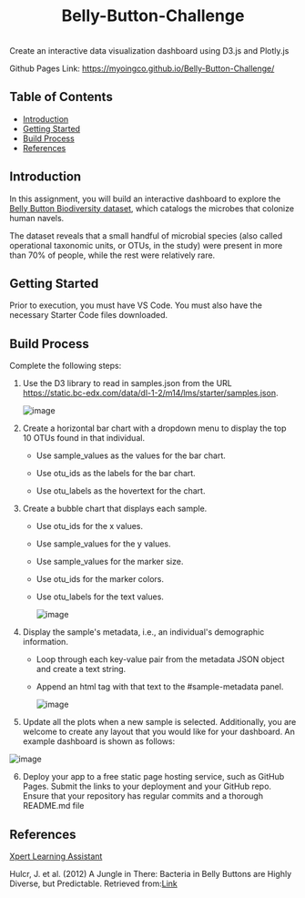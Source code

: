<h1 align="center"> Belly-Button-Challenge </h1> <br>
Create an interactive data visualization dashboard using D3.js and Plotly.js


Github Pages Link: https://myoingco.github.io/Belly-Button-Challenge/

## Table of Contents

- [Introduction](#introduction)
- [Getting Started](#getting-started)
- [Build Process](#build-process)
- [References](#references)


## Introduction
In this assignment, you will build an interactive dashboard to explore the [Belly Button Biodiversity dataset](https://robdunnlab.com/projects/belly-button-biodiversity/), which catalogs the microbes that colonize human navels.

The dataset reveals that a small handful of microbial species (also called operational taxonomic units, or OTUs, in the study) were present in more than 70% of people, while the rest were relatively rare.


## Getting Started

Prior to execution, you must have VS Code. You must also have the necessary Starter Code files downloaded.


## Build Process

Complete the following steps:

1) Use the D3 library to read in samples.json from the URL https://static.bc-edx.com/data/dl-1-2/m14/lms/starter/samples.json.

   ![image](https://github.com/myoingco/Belly-Button-Challenge/assets/160566342/8e0398d0-26c6-4295-b0bc-aaa224f4d539)


2) Create a horizontal bar chart with a dropdown menu to display the top 10 OTUs found in that individual.

    - Use sample_values as the values for the bar chart.

    - Use otu_ids as the labels for the bar chart.

    - Use otu_labels as the hovertext for the chart.
    
3) Create a bubble chart that displays each sample.

    - Use otu_ids for the x values.

    - Use sample_values for the y values.

    - Use sample_values for the marker size.

    - Use otu_ids for the marker colors.

    - Use otu_labels for the text values.
  
      ![image](https://github.com/myoingco/Belly-Button-Challenge/assets/160566342/cabe2d81-36f8-4be6-8e5d-464c5bdd665c)

    
4) Display the sample's metadata, i.e., an individual's demographic information.

    - Loop through each key-value pair from the metadata JSON object and create a text string.

    - Append an html tag with that text to the #sample-metadata panel.
  
      ![image](https://github.com/myoingco/Belly-Button-Challenge/assets/160566342/0a09569b-4644-4960-a6d7-1e4b2df8bd74)


5) Update all the plots when a new sample is selected. Additionally, you are welcome to create any layout that you would like for your dashboard. An example dashboard is shown as follows:

![image](https://github.com/myoingco/Belly-Button-Challenge/assets/160566342/84ec1e6f-2113-4e60-847f-c50e980b243d)

6) Deploy your app to a free static page hosting service, such as GitHub Pages. Submit the links to your deployment and your GitHub repo. Ensure that your repository has regular commits and a thorough README.md file


## References
[Xpert Learning Assistant](https://bootcampspot.instructure.com/courses/5057/external_tools/313)

Hulcr, J. et al. (2012) A Jungle in There: Bacteria in Belly Buttons are Highly Diverse, but Predictable. Retrieved from:[Link](https://robdunnlab.com/projects/belly-button-biodiversity/results-and-data/)

